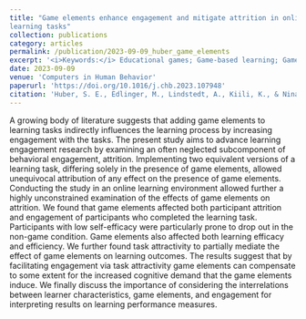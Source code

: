 ```yaml
---
title: "Game elements enhance engagement and mitigate attrition in online
learning tasks"
collection: publications
category: articles
permalink: /publication/2023-09-09_huber_game_elements
excerpt: '<i>Keywords:</i> Educational games; Game-based learning; Games; Distance education and online learning; Media in education; Human-computer interface; Gamification'
date: 2023-09-09
venue: 'Computers in Human Behavior'
paperurl: 'https://doi.org/10.1016/j.chb.2023.107948'
citation: 'Huber, S. E., Edlinger, M., Lindstedt, A., Kiili, K., & Ninaus, M. (2024). Game elements enhance engagement and mitigate attrition in online learning tasks. <i>Computers in Human Behavior, 149</i>, 107948.'
---
```


A growing body of literature suggests that adding game elements to learning tasks indirectly influences the learning process by increasing engagement with the tasks. The present study aims to advance learning engagement research by examining an often neglected subcomponent of behavioral engagement, attrition. Implementing two equivalent versions of a learning task, differing solely in the presence of game elements, allowed unequivocal attribution of any effect on the presence of game elements. Conducting the study in an online learning environment allowed further a highly unconstrained examination of the effects of game elements on attrition. We found that game elements affected both participant attrition and engagement of participants who completed the learning task. Participants with low self-efficacy were particularly prone to drop out in the non-game condition. Game elements also affected both learning efficacy and efficiency. We further found task attractivity to partially mediate the effect of game elements on learning outcomes. The results suggest that by facilitating engagement via task attractivity game elements can compensate to some extent for the increased cognitive demand that the game elements induce. We finally discuss the importance of considering the interrelations between learner characteristics, game elements, and engagement for interpreting results on learning performance measures.